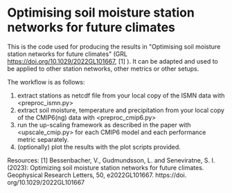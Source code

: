 # Optimising soil moisture station networks for future climates

This is the code used for producing the results in "Optimising soil moisture station networks for future climates" (GRL https://doi.org/10.1029/2022GL101667, [1] ). It can be adapted and used to be applied to other station networks, other metrics or other setups.

The workflow is as follows:

1) extract stations as netcdf file from your local copy of the ISMN data with <preproc_ismn.py>
2) extract soil moisture, temperature and precipitation from your local copy of the CMIP6(ng) data with <preproc_cmip6.py>
3) run the up-scaling framework as described in the paper with <upscale_cmip.py> for each CMIP6 model and each performance metric separately.
4) (optionally) plot the results with the plot scripts provided.

Resources:
  [1] Bessenbacher, V., Gudmundsson, L. and Seneviratne, S. I. (2023): Optimizing soil moisture station networks for future climates. Geophysical Research Letters, 50, e2022GL101667. https://doi. org/10.1029/2022GL101667
